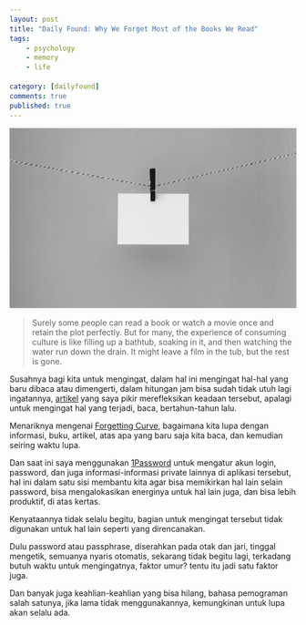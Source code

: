 ```yaml
---
layout: post
title: "Daily Found: Why We Forget Most of the Books We Read"
tags: 
    - psychology
    - memory
    - life
        
category: [dailyfound]
comments: true
published: true
---
```


![](/images/posts/kelly-sikkema-mdADGzyXCVE-unsplash.jpg)

> Surely some people can read a book or watch a movie once and retain the plot perfectly. But for many, the experience of consuming culture is like filling up a bathtub, soaking in it, and then watching the water run down the drain. It might leave a film in the tub, but the rest is gone.

Susahnya bagi kita untuk mengingat, dalam hal ini mengingat hal-hal yang baru dibaca atau dimengerti, dalam hitungan jam bisa sudah tidak utuh lagi ingatannya, [artikel](https://getpocket.com/explore/item/why-we-forget-most-of-the-books-we-read) yang saya pikir merefleksikan keadaan tersebut, apalagi untuk mengingat hal yang terjadi, baca, bertahun-tahun lalu.

Menariknya mengenai [Forgetting Curve](https://en.wikipedia.org/wiki/Forgetting_curve), bagaimana kita lupa dengan informasi, buku, artikel, atas apa yang baru saja kita baca, dan kemudian seiring waktu lupa.

<!--more-->

Dan saat ini saya menggunakan [1Password](https://1password.com/) untuk mengatur akun login, password, dan juga informasi-informasi private lainnya di aplikasi tersebut, hal ini dalam satu sisi membantu kita agar bisa memikirkan hal lain selain password, bisa mengalokasikan energinya untuk hal lain juga, dan bisa lebih produktif, di atas kertas.

Kenyataannya tidak selalu begitu, bagian untuk mengingat tersebut tidak digunakan untuk hal lain seperti yang direncanakan.

Dulu password atau passphrase, diserahkan pada otak dan jari, tinggal mengetik, semuanya nyaris otomatis, sekarang tidak begitu lagi, terkadang butuh waktu untuk mengingatnya, faktor umur? tentu itu jadi satu faktor juga.

Dan banyak juga keahlian-keahlian yang bisa hilang, bahasa pemograman salah satunya, jika lama tidak menggunakannya, kemungkinan untuk lupa akan selalu ada.